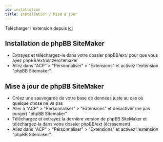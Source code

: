 ```yaml
---
id: installation
title: Installation / Mise à jour
---
```


Télécharger l'extension depuis [ici](https://www.phpbb.com/customise/db/extension/phpbb_sitemaker_2/)

## Installation de phpBB SiteMaker

* Extrayez et téléchargez-le dans votre dossier phpBB/ext/ pour que vous ayez phpBB/ext/blitze/sitemaker
* Allez dans "ACP" > "Personnaliser" > "Extensions" et activez l'extension "phpBB Sitemaker".

## Mise à jour de phpBB SiteMaker

* Créez une sauvegarde de votre base de données juste au cas où quelque chose ne va pas
* Aller à "ACP" > "Personnaliser" > "Extensions" et désactiver (ne pas purger) "phpBB Sitemaker"
* Téléchargez et extrayez la dernière version de phpBB SiteMaker et téléchargez-la dans votre dossier phpBB/ext (écrasement)
* Allez dans "ACP" > "Personnaliser" > "Extensions" et activez l'extension "phpBB Sitemaker".